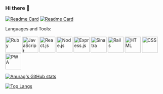 ### Hi there 👋

<!--
**fizzy-fifs/fizzy-fifs** is a ✨ _special_ ✨ repository because its `README.md` (this file) appears on your GitHub profile.

Here are some ideas to get you started:

- 🔭 I’m currently working on ...
- 🌱 I’m currently learning ...
- 👯 I’m looking to collaborate on ...
- 🤔 I’m looking for help with ...
- 💬 Ask me about ...
- 📫 How to reach me: ...
- 😄 Pronouns: ...
- ⚡ Fun fact: ...
-->

[![Readme Card](https://github-readme-stats.vercel.app/api/pin/?username=fizzy-fifs&repo=bazaar-client&show_icons=true&theme=tokyonight)](https://github.com/fizzy-fifs/bazaar-client) [![Readme Card](https://github-readme-stats.vercel.app/api/pin/?username=fizzy-fifs&repo=bazaar-server&show_icons=true&theme=tokyonight)](https://github.com/fizzy-fifs/bazaar-server)

Languages and Tools:<br><br>
<img src="https://cdn.svgporn.com/logos/ruby.svg" alt="Ruby" width="50" height="50" />
<img src="https://cdn.svgporn.com/logos/javascript.svg" width="50" height="50" alt="JavaScript" />
<img src="https://cdn.svgporn.com/logos/react.svg" width="50" height="50" alt="React.js" />
<img src="https://cdn.svgporn.com/logos/nodejs.svg" width="50" height="50" alt="Node.js" />
<img src="https://cdn.svgporn.com/logos/express.svg" width="50" height="50" alt="Express.js" />
<img src="https://cdn.svgporn.com/logos/sinatra.svg" width="50" height="50" alt="Sinatra" />
<img src="https://cdn.svgporn.com/logos/rails.svg" width="50" height="50" alt="Rails" />
<img src="https://cdn.svgporn.com/logos/html-5.svg" width="50" height="50" alt="HTML" />
<img src="https://cdn.svgporn.com/logos/css-3.svg" width="50" height="50" alt="CSS" />
<img src="https://cdn.svgporn.com/logos/pwa.svg" width="50" height="50" alt="PWA" />



[![Anurag's GitHub stats](https://github-readme-stats.vercel.app/api?username=fizzy-fifs&count_private=true&show_icons=true&theme=tokyonight)](https://github.com/anuraghazra/github-readme-stats)


[![Top Langs](https://github-readme-stats.vercel.app/api/top-langs/?username=fizzy-fifs&langs_count=10&layout=compact&theme=tokyonight)](https://github.com/anuraghazra/github-readme-stats)
